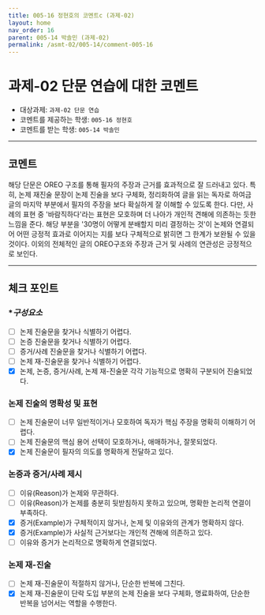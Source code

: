 ```yaml
---
title: 005-16 정현호의 코멘트c (과제-02) 
layout: home
nav_order: 16
parent: 005-14 박솔민 (과제-02)
permalink: /asmt-02/005-14/comment-005-16
---
```


# 과제-02 단문 연습에 대한 코멘트

- 대상과제: `과제-02 단문 연습`
- 코멘트를 제공하는 학생: `005-16 정현호` 
- 코멘트를 받는 학생: `005-14 박솔민` 

---

## 코멘트

해당 단문은 OREO 구조를 통해 필자의 주장과 근거를 효과적으로 잘 드러내고 있다. 특히, 논제 재진술 문장이 논제 진술을 보다 구체화, 정리화하여 글을 읽는 독자로 하여금 글의 마지막 부분에서 필자의 주장을 보다 확실하게 잘 이해할 수 있도록 한다. 다만, 사례의 표현 중 '바람직하다'라는 표현은 모호하며 더 나아가 개인적 견해에 의존하는 듯한 느낌을 준다. 해당 부분을 '30명이 어떻게 분배할지 미리 결정하는 것'이 논제와 연결되어 어떤 긍정적 효과로 이어지는 지를 보다 구체적으로 밝히면 그 한계가 보완될 수 있을 것이다. 이외의 전체적인 글의 OREO구조와 주장과 근거 및 사례의 연관성은 긍정적으로 보인다.

---

## 체크 포인트

### **구성요소*
- [ ] 논제 진술문을 찾거나 식별하기 어렵다.
- [ ] 논증 진술문을 찾거나 식별하기 어렵다.
- [ ] 증거/사례 진술문을 찾거나 식별하기 어렵다.
- [ ] 논제 재-진술문을 찾거나 식별하기 어렵다.
- [X] 논제, 논증, 증거/사례, 논제 재-진술문 각각 기능적으로 명확히 구분되어 진술되었다.

### **논제 진술의 명확성 및 표현**  
- [ ] 논제 진술문이 너무 일반적이거나 모호하여 독자가 핵심 주장을 명확히 이해하기 어렵다.  
- [ ] 논제 진술문의 핵심 용어 선택이 모호하거나, 애매하거나, 잘못되었다.  
- [X] 논제 진술문이 필자의 의도를 명확하게 전달하고 있다.  

### **논증과 증거/사례 제시**  
- [ ] 이유(Reason)가 논제와 무관하다.
- [ ] 이유(Reason)가 논제를 충분히 뒷받침하지 못하고 있으며, 명확한 논리적 연결이 부족하다.  
- [X] 증거(Example)가 구체적이지 않거나, 논제 및 이유와의 관계가 명확하지 않다. 
- [X] 증거(Example)가 사실적 근거보다는 개인적 견해에 의존하고 있다.  
- [ ] 이유와 증거가 논리적으로 명확하게 연결되었다.  

### **논제 재-진술**  
- [ ] 논제 재-진술문이 적절하지 않거나, 단순한 반복에 그친다.   
- [X] 논제 재-진술문이 단락 도입 부분의 논제 진술을 보다 구체화, 명료화하여, 단순한 반복을 넘어서는 역할을 수행한다. 